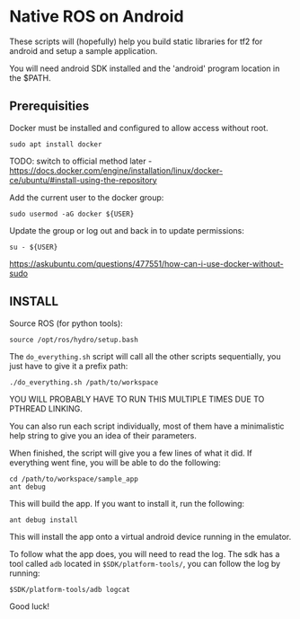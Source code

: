 # Native ROS on Android 

These scripts will (hopefully) help you build static libraries
for tf2 for android and setup a sample application.

You will need android SDK installed and the 'android' program
location in the $PATH.

## Prerequisities

Docker must be installed and configured to allow access without root.

    sudo apt install docker 

TODO: switch to official method later - https://docs.docker.com/engine/installation/linux/docker-ce/ubuntu/#install-using-the-repository

Add the current user to the docker group:
    
    sudo usermod -aG docker ${USER}

Update the group or log out and back in to update permissions:

    su - ${USER}

https://askubuntu.com/questions/477551/how-can-i-use-docker-without-sudo

INSTALL
-------

Source ROS (for python tools):

    source /opt/ros/hydro/setup.bash

The `do_everything.sh` script will call all the other scripts
sequentially, you just have to give it a prefix path:

    ./do_everything.sh /path/to/workspace

YOU WILL PROBABLY HAVE TO RUN THIS MULTIPLE TIMES DUE TO PTHREAD LINKING.

You can also run each script individually, most of them have
a minimalistic help string to give you an idea of their parameters.

When finished, the script will give you a few lines of what it did.
If everything went fine, you will be able to do the following:

    cd /path/to/workspace/sample_app
    ant debug

This will build the app. If you want to install it, run the following:

    ant debug install

This will install the app onto a virtual android device running in the
emulator.

To follow what the app does, you will need to read the log. The sdk has
a tool called `adb` located in `$SDK/platform-tools/`, you can follow the
log by running:

    $SDK/platform-tools/adb logcat

Good luck!
